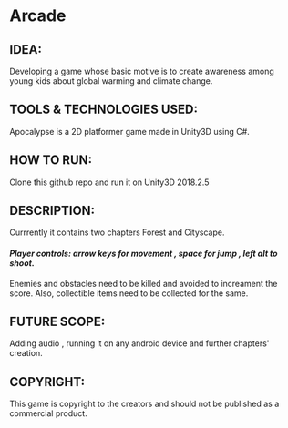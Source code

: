 # Arcade

## IDEA: 
Developing a game whose basic motive is to create awareness among young kids about global warming and climate change.

## TOOLS & TECHNOLOGIES USED:
Apocalypse is a 2D platformer game made in Unity3D using C#.

## HOW TO RUN:
Clone this github repo and run it on Unity3D 2018.2.5 

## DESCRIPTION:
Currrently it contains two chapters Forest and Cityscape.
#### *Player controls: arrow keys for movement , space for jump , left alt to shoot.*
Enemies and obstacles need to be killed and avoided to increament the score. Also, collectible items need to be collected for the same.

## FUTURE SCOPE: 
Adding audio , running it on any android device and further chapters' creation.

## COPYRIGHT: 
This game is copyright to the creators and should not be published as a commercial product.
